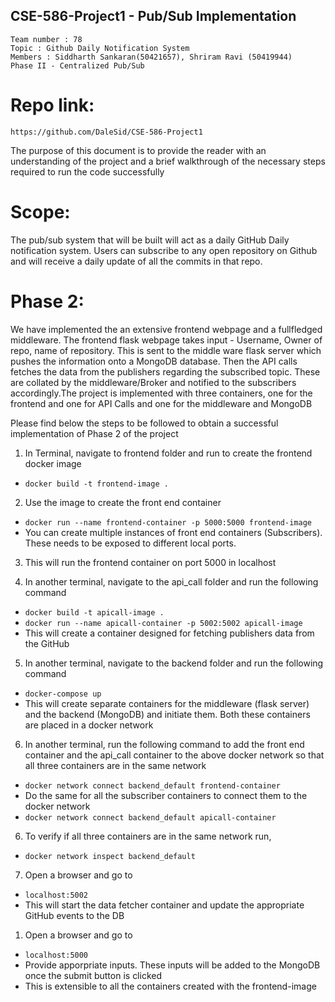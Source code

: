 ## CSE-586-Project1 - Pub/Sub Implementation

```
Team number : 78
Topic : Github Daily Notification System
Members : Siddharth Sankaran(50421657), Shriram Ravi (50419944)
Phase II - Centralized Pub/Sub
```

# **Repo link**:
`https://github.com/DaleSid/CSE-586-Project1`

The purpose of this document is to provide the reader with an understanding of the project and a brief walkthrough of the necessary steps required to run the code successfully

# **Scope**: 
The pub/sub system that will be built will act as a daily GitHub Daily notification system. Users can subscribe to any open repository on Github and will receive a daily update of all the commits in that repo.

# **Phase 2**: 
We have implemented the an extensive frontend webpage and a fullfledged middleware. The frontend  flask webpage takes input - Username, Owner of repo, name of repository. This is sent to the middle ware flask server which pushes the information onto a MongoDB database. Then the API calls fetches the data from the publishers regarding the subscribed topic. These are collated by the middleware/Broker and notified to the subscribers accordingly.The project is implemented with three containers, one for the frontend and one for API Calls and one for the middleware and MongoDB

Please find below the steps to be followed to obtain a successful implementation of Phase 2 of the project

1) In Terminal, navigate to frontend folder and run to create the frontend docker image
- `docker build -t frontend-image .` 
  
2) Use the image to create the front end container
- `docker run --name frontend-container -p 5000:5000 frontend-image`
- You can create multiple instances of front end containers (Subscribers). These needs to be exposed to different local ports.
  
3) This will run the frontend container on port 5000 in localhost

4) In another terminal, navigate to the api_call folder and run the following command
- `docker build -t apicall-image .`
- `docker run --name apicall-container -p 5002:5002 apicall-image`
- This will create a container designed for fetching publishers data from the GitHub

5) In another terminal, navigate to the backend folder and run the following command
- `docker-compose up`
- This will create separate containers for the middleware (flask server) and the backend (MongoDB) and initiate them. Both these containers are placed in a docker network
  
6) In another terminal, run the following command to add the front end container and the api_call container to the above docker network so that all three containers are in the same network
- `docker network connect backend_default frontend-container`
- Do the same for all the subscriber containers to connect them to the docker network
- `docker network connect backend_default apicall-container`
  
6) To verify if all three containers are in the same network run,
- `docker network inspect backend_default`

7) Open a browser and go to 
- `localhost:5002`
- This will start the data fetcher container and update the appropriate GitHub events to the DB
  
1) Open a browser and go to 
- `localhost:5000`
- Provide apporpriate inputs. These inputs will be added to the MongoDB once the submit button is clicked
- This is extensible to all the containers created with the frontend-image